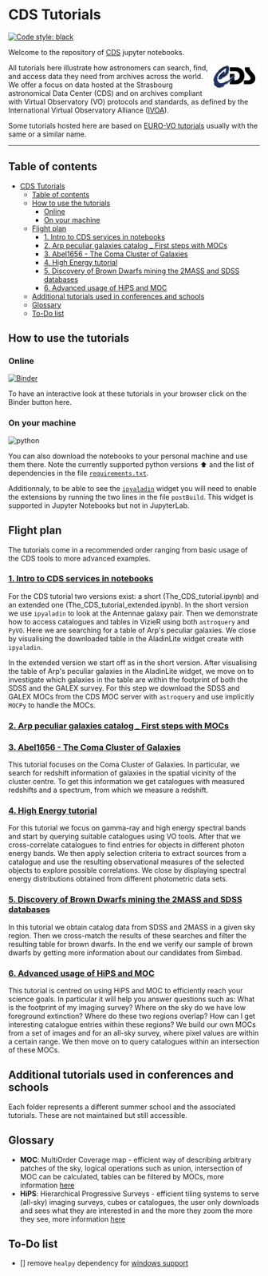 <!-- markdownlint-disable MD033 -->

# CDS Tutorials

[![Code style: black](https://img.shields.io/badge/code%20style-black-000000.svg)](https://github.com/psf/black)

Welcome to the repository of [CDS](https://cds.u-strasbg.fr/) jupyter notebooks.

<img align="right" width="20%" alt="CDS logo" src="Notebooks/images/cds.png">

All tutorials here illustrate how astronomers can search, find, and access data they need from archives across the world. We offer a focus on data hosted at the Strasbourg astronomical Data Center (CDS) and on archives compliant with Virtual Observatory (VO) protocols and standards, as defined by the International Virtual Observatory Alliance ([IVOA](https://www.ivoa.net/)).

Some tutorials hosted here are based on [EURO-VO tutorials](https://www.euro-vo.org/scientific-tutorials/) usually with the same or a similar name.

***

## Table of contents

- [CDS Tutorials](#cds-tutorials)
  - [Table of contents](#table-of-contents)
  - [How to use the tutorials](#how-to-use-the-tutorials)
    - [Online](#online)
    - [On your machine](#on-your-machine)
  - [Flight plan](#flight-plan)
    - [1. Intro to CDS services in notebooks](#1-intro-to-cds-services-in-notebooks)
    - [2. Arp peculiar galaxies catalog _ First steps with MOCs](#2-arp-peculiar-galaxies-catalog-_-first-steps-with-mocs)
    - [3. Abel1656 - The Coma Cluster of Galaxies](#3-abel1656---the-coma-cluster-of-galaxies)
    - [4. High Energy tutorial](#4-high-energy-tutorial)
    - [5. Discovery of Brown Dwarfs mining the 2MASS and SDSS databases](#5-discovery-of-brown-dwarfs-mining-the-2mass-and-sdss-databases)
    - [6. Advanced usage of HiPS and MOC](#6-advanced-usage-of-hips-and-moc)
  - [Additional tutorials used in conferences and schools](#additional-tutorials-used-in-conferences-and-schools)
  - [Glossary](#glossary)
  - [To-Do list](#to-do-list)

## How to use the tutorials

### Online

[![Binder](https://mybinder.org/badge_logo.svg)](https://mybinder.org/v2/gh/cds-astro/tutorials/master?filepath=Notebooks)

To have an interactive look at these tutorials in your browser click on the Binder button here.

### On your machine

![python](https://img.shields.io/badge/python-3.8%20%7C%203.9%20%7C%203.10-informational)

You can also download the notebooks to your personal machine and use them there. Note the currently supported python versions :arrow_up: and the list of dependencies in the file [`requirements.txt`](requirements.txt).

Additionnaly, to be able to see the [`ipyaladin`](https://github.com/cds-astro/ipyaladin) widget you will need to enable the extensions by running the two lines in the file `postBuild`. This widget is supported in Jupyter Notebooks but not in JupyterLab.

## Flight plan

The tutorials come in a recommended order ranging from basic usage of the CDS tools to more advanced examples.

### [1. Intro to CDS services in notebooks](Notebooks/1_Intro_to_CDS_services_in_notebooks.ipynb)

For the CDS tutorial two versions exist: a short (The_CDS_tutorial.ipynb) and an extended one (The_CDS_tutorial_extended.ipynb).
In the short version we use `ipyaladin` to look at the Antennae galaxy pair. Then we demonstrate how to access catalogues and tables in VizieR using both `astroquery` and `PyVO`. Here we are searching for a table of Arp's peculiar galaxies. We close by visualising the downloaded table in the AladinLite widget create with `ipyaladin`.

In the extended version we start off as in the short version. After visualising the table of Arp's peculiar galaxies in the AladinLite widget, we move on to investigate which galaxies in the table are within the footprint of both the SDSS and the GALEX survey. For this step we download the SDSS and GALEX MOCs from the CDS MOC server with `astroquery` and use implicitly `MOCPy` to handle the MOCs.

### [2. Arp peculiar galaxies catalog _ First steps with MOCs](Notebooks/2_Arp_peculiar_galaxies_catalog__first_steps_with_MOCs.ipynb)

### [3. Abel1656 - The Coma Cluster of Galaxies](Notebooks/3_Abel1656_The_Coma_Cluster_of_Galaxies.ipynb)

This tutorial focuses on the Coma Cluster of Galaxies. In particular, we search for redshift information of galaxies in the spatial vicinity of the cluster centre. To get this information we get catalogues with measured redshifts and a spectrum, from which we measure a redshift.

### [4. High Energy tutorial](Notebooks/4_HighEnergy-tutorial.ipynb)

For this tutorial we focus on gamma-ray and high energy spectral bands and start by querying suitable catalogues using VO tools. After that we cross-correlate catalogues to find entries for objects in different photon energy bands. We then apply selection criteria to extract sources from a catalogue and use the resulting observational measures of the selected objects to explore possible correlations. We close by displaying spectral energy distributions obtained from different photometric data sets.

### [5. Discovery of Brown Dwarfs mining the 2MASS and SDSS databases](Notebooks/5_Discovery_of_Brown_Dwarfs_mining_the_2MASS_and_SDSS_databases.ipynb)

In this tutorial we obtain catalog data from SDSS and 2MASS in a given sky region. Then we cross-match the results of these searches and filter the resulting table for brown dwarfs. In the end we verify our sample of brown dwarfs by getting more information about our candidates from Simbad.

### [6. Advanced usage of HiPS and MOC](Notebooks/6_Advanced_usage_of_HiPS_and_MOC.ipynb)

This tutorial is centred on using HiPS and MOC to efficiently reach your science goals. In particular it will help you answer questions such as: What is the footprint of my imaging survey? Where on the sky do we have low foreground extinction? Where do these two regions overlap? How can I get interesting catalogue entries within these regions? We build our own MOCs from a set of images and for an all-sky survey, where pixel values are within a certain range. We then move on to query catalogues within an intersection of these MOCs.

## Additional tutorials used in conferences and schools

Each folder represents a different summer school and the associated tutorials. These are not maintained but still accessible.

## Glossary

- **MOC**: MultiOrder Coverage map - efficient way of describing arbitrary patches of the sky, logical operations such as union, intersection of MOC can be calculated, tables can be filtered by MOCs, more information [here](https://ivoa.net/documents/MOC/)
- **HiPS**: Hierarchical Progressive Surveys - efficient tiling systems to serve (all-sky) imaging surveys, cubes or catalogues, the user only downloads and sees what they are interested in and the more they zoom the more they see, more information [here](https://aladin.u-strasbg.fr/hips/)

## To-Do list

- [] remove `healpy` dependency for [windows support](https://github.com/healpy/healpy/blob/main/INSTALL.rst)
